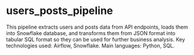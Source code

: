 # users_posts_pipeline
This pipeline extracts users and posts data from API endpoints, loads them into Snowflake database, and transforms them from JSON format into tabular SQL format so they can be used for further business analysis. Key technologies used: Airflow, Snowflake. Main languages: Python, SQL.
